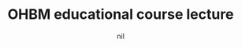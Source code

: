 ---
title: "OHBM educational course lecture"
project_id: 
date: nil
conference_id: ""
presenters:
   - peter_bandettini
summary: "OHBM educational course lecture, Duesseldorf, Germany"
file: /assets/presentations/
filename: 
layout: presentation
---